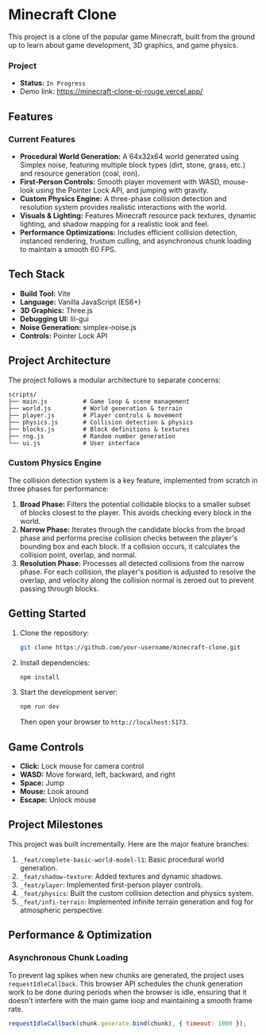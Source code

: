 # Minecraft Clone

This project is a clone of the popular game Minecraft, built from the ground up to learn about game development, 3D graphics, and game physics.

### Project

- **Status:** `In Progress`
- Demo link: https://minecraft-clone-pi-rouge.vercel.app/

## Features

### Current Features
- **Procedural World Generation:** A 64x32x64 world generated using Simplex noise, featuring multiple block types (dirt, stone, grass, etc.) and resource generation (coal, iron).
- **First-Person Controls:** Smooth player movement with WASD, mouse-look using the Pointer Lock API, and jumping with gravity.
- **Custom Physics Engine:** A three-phase collision detection and resolution system provides realistic interactions with the world.
- **Visuals & Lighting:** Features Minecraft resource pack textures, dynamic lighting, and shadow mapping for a realistic look and feel.
- **Performance Optimizations:** Includes efficient collision detection, instanced rendering, frustum culling, and asynchronous chunk loading to maintain a smooth 60 FPS.

## Tech Stack

- **Build Tool:** Vite
- **Language:** Vanilla JavaScript (ES6+)
- **3D Graphics:** Three.js
- **Debugging UI:** lil-gui
- **Noise Generation:** simplex-noise.js
- **Controls:** Pointer Lock API

## Project Architecture

The project follows a modular architecture to separate concerns:

```
scripts/
├── main.js          # Game loop & scene management
├── world.js         # World generation & terrain
├── player.js        # Player controls & movement
├── physics.js       # Collision detection & physics
├── blocks.js        # Block definitions & textures
├── rng.js           # Random number generation
└── ui.js            # User interface
```

### Custom Physics Engine

The collision detection system is a key feature, implemented from scratch in three phases for performance:

1.  **Broad Phase:** Filters the potential collidable blocks to a smaller subset of blocks closest to the player. This avoids checking every block in the world.
2.  **Narrow Phase:** Iterates through the candidate blocks from the broad phase and performs precise collision checks between the player's bounding box and each block. If a collision occurs, it calculates the collision point, overlap, and normal.
3.  **Resolution Phase:** Processes all detected collisions from the narrow phase. For each collision, the player's position is adjusted to resolve the overlap, and velocity along the collision normal is zeroed out to prevent passing through blocks.

## Getting Started

1.  Clone the repository:
    ```sh
    git clone https://github.com/your-username/minecraft-clone.git
    ```
2.  Install dependencies:
    ```sh
    npm install
    ```
3.  Start the development server:
    ```sh
    npm run dev
    ```
    Then open your browser to `http://localhost:5173`.

## Game Controls

- **Click:** Lock mouse for camera control
- **WASD:** Move forward, left, backward, and right
- **Space:** Jump
- **Mouse:** Look around
- **Escape:** Unlock mouse

## Project Milestones

This project was built incrementally. Here are the major feature branches:

1.  `_feat/complete-basic-world-model-l1`: Basic procedural world generation.
2.  `_feat/shadow-texture`: Added textures and dynamic shadows.
3.  `_feat/player`: Implemented first-person player controls.
4.  `_feat/physics`: Built the custom collision detection and physics system.
5.  `_feat/infi-terrain`: Implemented infinite terrain generation and fog for atmospheric perspective.

## Performance & Optimization

### Asynchronous Chunk Loading

To prevent lag spikes when new chunks are generated, the project uses `requestIdleCallback`. This browser API schedules the chunk generation work to be done during periods when the browser is idle, ensuring that it doesn't interfere with the main game loop and maintaining a smooth frame rate.

```javascript
requestIdleCallback(chunk.generate.bind(chunk), { timeout: 1000 });
```
